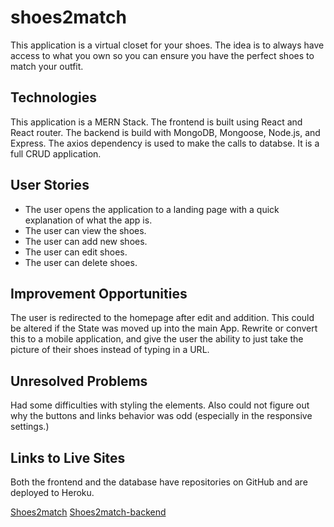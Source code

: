 # shoes2match
This application is a virtual closet for your shoes. The idea is to always have access to what you own so you can ensure you have the perfect shoes to match your outfit.

## Technologies
This application is a MERN Stack.  The frontend is built using React and React router.  The backend is build with MongoDB, Mongoose, Node.js, and Express.  The axios dependency is used to make the calls to databse. It is a full CRUD application.

## User Stories
* The user opens the application to a landing page with a quick explanation of what the app is.
* The user can view the shoes.
* The user can add new shoes.
* The user can edit shoes.
* The user can delete shoes.

## Improvement Opportunities
The user is redirected to the homepage after edit and addition.  This could be altered if the State was moved up into the main App.
Rewrite or convert this to a mobile application, and give the user the ability to just take the picture of their shoes instead of typing in a URL.

## Unresolved Problems
Had some difficulties with styling the <Link> elements.  Also could not figure out why the buttons and links behavior was odd (especially in the responsive settings.)

## Links to Live Sites
Both the frontend and the database have repositories on GitHub and are deployed to Heroku.

[Shoes2match](https://shoes2match.herokuapp.com/)
[Shoes2match-backend](https://shoes2match-be.herokuapp.com/)
